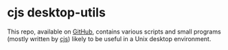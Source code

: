 cjs desktop-utils
=================

This repo, available on [GitHub], contains various scripts and small
programs (mostly written by [cjs]) likely to be useful in a Unix
desktop environment.

[GitHub]: http://github.com/c-j-s/desktop-utils/
[cjs]: http://github.com/c-j-s/
